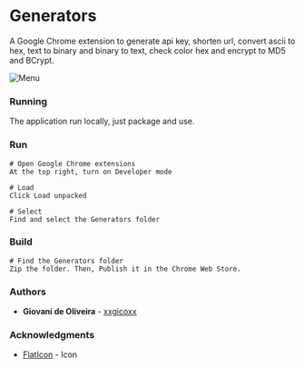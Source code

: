 # Generators
A Google Chrome extension to generate api key, shorten url, convert ascii to hex, text to binary and binary to text, check color hex and encrypt to MD5 and BCrypt.

![Menu](https://i.imgur.com/kG22sqq.png)

### Running
The application run locally, just package and use.

### Run
```
# Open Google Chrome extensions
At the top right, turn on Developer mode

# Load
Click Load unpacked

# Select
Find and select the Generators folder
```

### Build
```
# Find the Generators folder
Zip the folder. Then, Publish it in the Chrome Web Store.
```

### Authors
* **Giovani de Oliveira** - [xxgicoxx](https://github.com/xxgicoxx)

### Acknowledgments
* [FlatIcon](https://www.flaticon.com/) - Icon